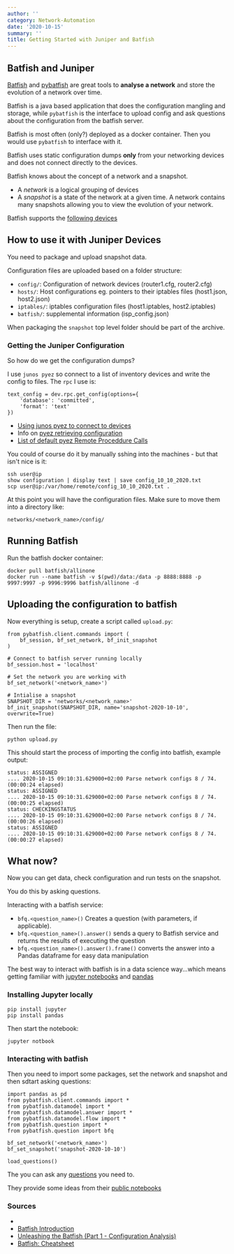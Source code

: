 ```yaml
---
author: ''
category: Network-Automation
date: '2020-10-15'
summary: ''
title: Getting Started with Juniper and Batfish
---
```

## Batfish and Juniper

[Batfish](https://github.com/batfish/batfish) and [pybatfish](https://batfish.readthedocs.io/en/latest/index.html) are great tools to **analyse a network** and store the evolution of a network over time.

Batfish is a java based application that does the configuration mangling and storage, while `pybatfish` is the interface to upload config and ask questions about the configuration from the batfish server.

Batfish is most often (only?) deployed as a docker container.
Then you would use `pybatfish` to interface with it.

Batfish uses static configuration dumps **only** from your networking devices and does not connect directly to the devices.

Batfish knows about the concept of a network and a snapshot.

* A _network_ is a logical grouping of devices
* A _snapshot_ is a state of the network at a given time. A network contains many snapshots allowing you to view the evolution of your network.

Batfish supports the [following devices](https://batfish.readthedocs.io/en/latest/supported_devices.html)

## How to use it with Juniper Devices

You need to package and upload snapshot data.

Configuration files are uploaded based on a folder structure:

* `config/`: Configuration of network devices (router1.cfg, router2.cfg)
* `hosts/`: Host configurations eg. pointers to their iptables files (host1.json, host2.json)
* `iptables/`: iptables configuration files (host1.iptables, host2.iptables)
* `batfish/`: supplemental information (isp_config.json)

When packaging the `snapshot` top level folder should be part of the archive.

### Getting the Juniper Configuration

So how do we get the configuration dumps?

I use `junos pyez` so connect to a list of inventory devices and write the config to files.
The `rpc` I use is:

    text_config = dev.rpc.get_config(options={
        'database': 'committed',
        'format': 'text'
    })
    
* [Using junos pyez to connect to devices](https://www.juniper.net/documentation/en_US/junos-pyez/topics/task/program/junos-pyez-connection-methods.html)
* Info on [pyez retrieving configuration](https://www.juniper.net/documentation/en_US/junos-pyez/topics/task/program/junos-pyez-program-configuration-retrieving.html#id-task-configuration-retrieving-specify-source)
* [List of default pyez Remote Proceddure Calls](https://www.juniper.net/documentation/en_US/junos-pyez/topics/reference/general/junos-pyez-tables-op-predefined.html)

You could of course do it by manually sshing into the machines - but that isn't nice is it:

    ssh user@ip
    show configuration | display text | save config_10_10_2020.txt
    scp user@ip:/var/home/remote/config_10_10_2020.txt .
    
At this point you will have the configuration files.
Make sure to move them into a directory like:

    networks/<network_name>/config/

## Running Batfish

Run the batfish docker container:

    docker pull batfish/allinone
    docker run --name batfish -v $(pwd)/data:/data -p 8888:8888 -p 9997:9997 -p 9996:9996 batfish/allinone -d

## Uploading the configuration to batfish

Now everything is setup, create a script called `upload.py`:

    from pybatfish.client.commands import (
        bf_session, bf_set_network, bf_init_snapshot
    )

    # Connect to batfish server running locally
    bf_session.host = 'localhost'

    # Set the network you are working with
    bf_set_network('<network_name>')

    # Intialise a snapshot
    SNAPSHOT_DIR = 'networks/<network_name>'
    bf_init_snapshot(SNAPSHOT_DIR, name='snapshot-2020-10-10', overwrite=True)

Then run the file:

    python upload.py

This should start the process of importing the config into batfish, example output:

    status: ASSIGNED
    .... 2020-10-15 09:10:31.629000+02:00 Parse network configs 8 / 74. (00:00:24 elapsed)
    status: ASSIGNED
    .... 2020-10-15 09:10:31.629000+02:00 Parse network configs 8 / 74. (00:00:25 elapsed)
    status: CHECKINGSTATUS
    .... 2020-10-15 09:10:31.629000+02:00 Parse network configs 8 / 74. (00:00:26 elapsed)
    status: ASSIGNED
    .... 2020-10-15 09:10:31.629000+02:00 Parse network configs 8 / 74. (00:00:27 elapsed)

## What now?

Now you can get data, check configuration and run tests on the snapshot.

You do this by asking questions.

Interacting with a batfish service:

* `bfq.<question_name>()` Creates a question (with parameters, if applicable).
* `bfq.<question_name>().answer()` sends a query to Batfish service and returns the results of executing the question
* `bfq.<question_name>().answer().frame()` converts the answer into a Pandas dataframe for easy data manipulation

The best way to interact with batfish is in a data science way...which means getting familiar with [jupyter notebooks](https://jupyter.org/) and [pandas](https://pandas.pydata.org/)

### Installing Jupyter locally

    pip install jupyter
    pip install pandas

Then start the notebook:

    jupyter notbook

### Interacting with batfish

Then you need to import some packages, set the network and snapshot and then sdtart asking questions:

    import pandas as pd
    from pybatfish.client.commands import *
    from pybatfish.datamodel import *
    from pybatfish.datamodel.answer import *
    from pybatfish.datamodel.flow import *
    from pybatfish.question import *
    from pybatfish.question import bfq

    bf_set_network('<network_name>')
    bf_set_snapshot('snapshot-2020-10-10')
    
    load_questions()
    
The you can ask any [questions](https://pybatfish.readthedocs.io/en/latest/questions.html) you need to.

They provide some ideas from their [public notebooks](https://pybatfish.readthedocs.io/en/latest/public_notebooks.html)

### Sources

* [](https://pc.nanog.org/static/published/meetings/NANOG75/1878/20190218_Halperin_Using_Open_Source_v1.pdf)
* [Batfish Introduction](https://sudonull.com/post/32566-Batfish-Introduction)
* [Unleashing the Batfish (Part 1 - Configuration Analysis)](https://www.packetflow.co.uk/unleashing-the-batfish-part-1-configuration-analysis/)
* [Batfish: Cheatsheet](https://www.batfish.org/assets/cheat-sheet.pdf)
